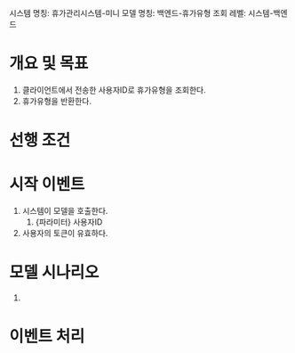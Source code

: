 시스템 명칭: 휴가관리시스템-미니
모델 명칭:  백엔드-휴가유형 조회
레벨: 시스템-백엔드

# 개요 및 목표
1. 클라이언트에서 전송한 사용자ID로 휴가유형을 조회한다.
2. 휴가유형을 반환한다.

# 선행 조건


# 시작 이벤트
1. 시스템이 모델을 호출한다.
	1. {파라미터} 사용자ID 
2. 사용자의 토큰이 유효하다.

# 모델 시나리오
1. 


# 이벤트 처리